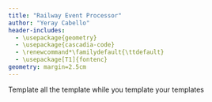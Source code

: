 ```yaml
---
title: "Railway Event Processor"
author: "Yeray Cabello"
header-includes:
  - \usepackage{geometry}
  - \usepackage{cascadia-code}
  - \renewcommand*\familydefault{\ttdefault}
  - \usepackage[T1]{fontenc}
geometry: margin=2.5cm
---
```

Template all the template while you template your templates

